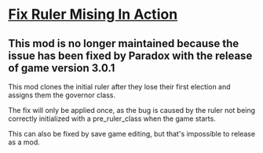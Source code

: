 # [Fix Ruler Mising In Action](https://steamcommunity.com/sharedfiles/filedetails/?id=1904693690)

## This mod is no longer maintained because the issue has been fixed by Paradox with the release of game version 3.0.1

This mod clones the initial ruler after they lose their first election and assigns them the governor class.

The fix will only be applied once, as the bug is caused by the ruler not being correctly initialized with a pre_ruler_class when the game starts.

This can also be fixed by save game editing, but that's impossible to release as a mod.

